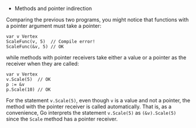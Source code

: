 * Methods and pointer indirection

Comparing the previous two programs, you might notice that
functions with a pointer argument must take a pointer:

	var v Vertex
	ScaleFunc(v, 5)  // Compile error!
	ScaleFunc(&v, 5) // OK

while methods with pointer receivers take either a value or a pointer as the
receiver when they are called:

	var v Vertex
	v.Scale(5)  // OK
	p := &v
	p.Scale(10) // OK

For the statement `v.Scale(5)`, even though `v` is a value and not a pointer,
the method with the pointer receiver is called automatically.
That is, as a convenience, Go interprets the statement `v.Scale(5)` as
`(&v).Scale(5)` since the `Scale` method has a pointer receiver.
